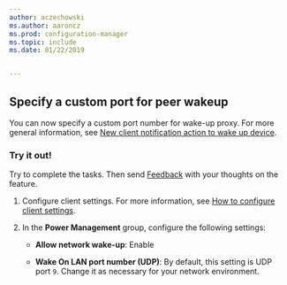 ```yaml
---
author: aczechowski
ms.author: aaroncz
ms.prod: configuration-manager
ms.topic: include
ms.date: 01/22/2019


---
```


## <a name="bkmk_sleep"></a> Specify a custom port for peer wakeup
<!--3605925-->

You can now specify a custom port number for wake-up proxy. For more general information, see [New client notification action to wake up device](../../../capabilities-in-technical-preview-1810.md#bkmk_wakeup).


### Try it out!

Try to complete the tasks. Then send [Feedback](../../../../understand/find-help.md#product-feedback) with your thoughts on the feature.

1. Configure client settings. For more information, see [How to configure client settings](../../../../clients/deploy/configure-client-settings.md).  

2. In the **Power Management** group, configure the following settings:  

    - **Allow network wake-up**: Enable  

    - **Wake On LAN port number (UDP)**: By default, this setting is UDP port `9`. Change it as necessary for your network environment.  

